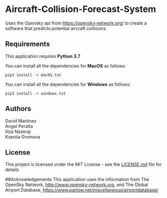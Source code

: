# Aircraft-Collision-Forecast-System
Uses the Opensky api from https://opensky-network.org/ to create a software that predicts potential aircraft collisions.

## Requirements
This application requires **Python 3.7**

You can install all the dependencies for **MacOS** as follows:
```
pip3 install -r macOS.txt 
```

You can install all the dependencies for **Windows** as follows:
```
pip3 install -r windows.txt 
```
## Authors
David Martinez\
Angel Peralta\
Iliza Nazeraj\
Kseniia Gromova 

## License
This project is licensed under the MIT License - see the [LICENSE.md](LICENSE.md) file for details

##Acknowledgements
This application uses the information from The OpenSky Network, http://www.opensky-network.org, and The Global Airport Database, https://www.partow.net/miscellaneous/airportdatabase/